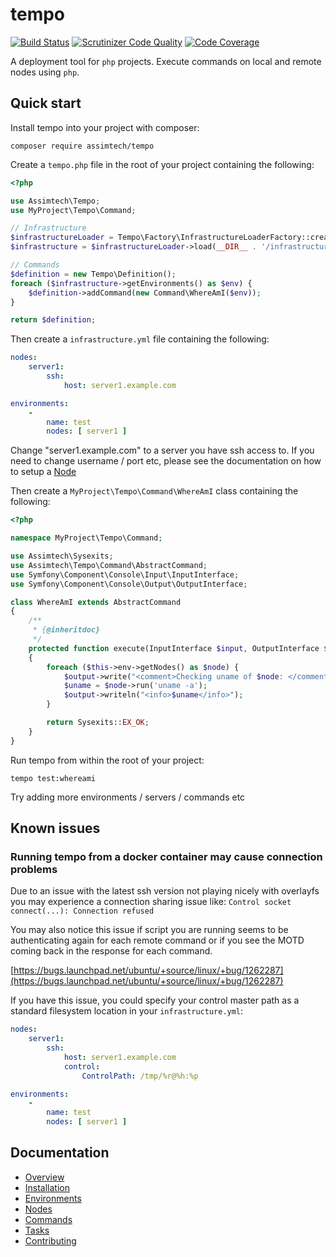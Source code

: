# tempo

[![Build Status](https://travis-ci.org/assimtech/tempo.svg?branch=master)](https://travis-ci.org/assimtech/tempo)
[![Scrutinizer Code Quality](https://scrutinizer-ci.com/g/assimtech/tempo/badges/quality-score.png?b=master)](https://scrutinizer-ci.com/g/assimtech/tempo/?branch=master)
[![Code Coverage](https://scrutinizer-ci.com/g/assimtech/tempo/badges/coverage.png?b=master)](https://scrutinizer-ci.com/g/assimtech/tempo/?branch=master)


A deployment tool for `php` projects. Execute commands on local and remote nodes using `php`.


## Quick start

Install tempo into your project with composer:

```shell
composer require assimtech/tempo
```

Create a `tempo.php` file in the root of your project containing the following:

```php
<?php

use Assimtech\Tempo;
use MyProject\Tempo\Command;

// Infrastructure
$infrastructureLoader = Tempo\Factory\InfrastructureLoaderFactory::create();
$infrastructure = $infrastructureLoader->load(__DIR__ . '/infrastructure.yml');

// Commands
$definition = new Tempo\Definition();
foreach ($infrastructure->getEnvironments() as $env) {
    $definition->addCommand(new Command\WhereAmI($env));
}

return $definition;
```

Then create a `infrastructure.yml` file containing the following:
```yaml
nodes:
    server1:
        ssh:
            host: server1.example.com

environments:
    -
        name: test
        nodes: [ server1 ]
```

Change "server1.example.com" to a server you have ssh access to.
If you need to change username / port etc, please see the documentation on how to setup a [Node](docs/04-Nodes.md)


Then create a `MyProject\Tempo\Command\WhereAmI` class containing the following:
```php
<?php

namespace MyProject\Tempo\Command;

use Assimtech\Sysexits;
use Assimtech\Tempo\Command\AbstractCommand;
use Symfony\Component\Console\Input\InputInterface;
use Symfony\Component\Console\Output\OutputInterface;

class WhereAmI extends AbstractCommand
{
    /**
     * {@inheritdoc}
     */
    protected function execute(InputInterface $input, OutputInterface $output)
    {
        foreach ($this->env->getNodes() as $node) {
            $output->write("<comment>Checking uname of $node: </comment>");
            $uname = $node->run('uname -a');
            $output->writeln("<info>$uname</info>");
        }

        return Sysexits::EX_OK;
    }
}
```

Run tempo from within the root of your project:

```shell
tempo test:whereami
```

Try adding more environments / servers / commands etc


## Known issues

### Running tempo from a docker container may cause connection problems

Due to an issue with the latest ssh version not playing nicely with overlayfs you may experience a connection sharing
issue like: `Control socket connect(...): Connection refused`

You may also notice this issue if script you are running seems to be authenticating again for each remote command or if
you see the MOTD coming back in the response for each command.

[https://bugs.launchpad.net/ubuntu/+source/linux/+bug/1262287](https://bugs.launchpad.net/ubuntu/+source/linux/+bug/1262287)

If you have this issue, you could specify your control master path as a standard filesystem location in your `infrastructure.yml`:

```yaml
nodes:
    server1:
        ssh:
            host: server1.example.com
            control:
                ControlPath: /tmp/%r@%h:%p

environments:
    -
        name: test
        nodes: [ server1 ]
```


## Documentation

* [Overview](docs/01-Overview.md)
* [Installation](docs/02-Installation.md)
* [Environments](docs/03-Environments.md)
* [Nodes](docs/04-Nodes.md)
* [Commands](docs/05-Commands.md)
* [Tasks](docs/06-Tasks.md)
* [Contributing](docs/07-Contributing.md)
